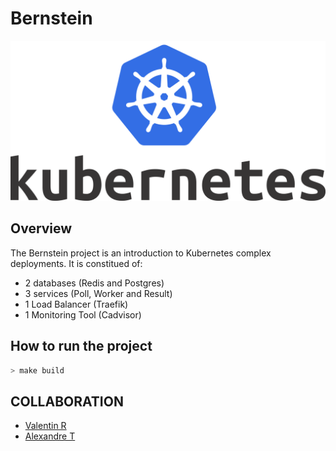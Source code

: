 # Bernstein
![alt text](img/image.png)
## Overview

The Bernstein project is an introduction to Kubernetes complex deployments.
It is constitued of:
- 2 databases (Redis and Postgres)
- 3 services (Poll, Worker and Result)
- 1 Load Balancer (Traefik)
- 1 Monitoring Tool (Cadvisor)

## How to run the project

```bash
> make build
```

## COLLABORATION

- [Valentin R](https://github.com/ValentinRgt)
- [Alexandre T](https://github.com/PikPakPik)